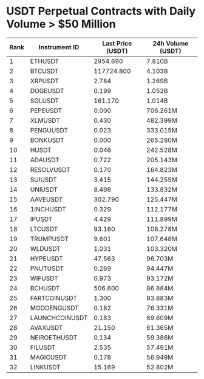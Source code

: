 # USDT Perpetual Contracts with Daily Volume > $50 Million

| Rank | Instrument ID | Last Price (USDT) | 24h Volume (USDT) |
|------|---------------|-------------------|-------------------|
| 1 | ETHUSDT | 2954.690 | 7.810B |
| 2 | BTCUSDT | 117724.800 | 4.103B |
| 3 | XRPUSDT | 2.784 | 1.269B |
| 4 | DOGEUSDT | 0.199 | 1.052B |
| 5 | SOLUSDT | 161.170 | 1.014B |
| 6 | PEPEUSDT | 0.000 | 706.261M |
| 7 | XLMUSDT | 0.430 | 482.399M |
| 8 | PENGUUSDT | 0.023 | 333.015M |
| 9 | BONKUSDT | 0.000 | 265.280M |
| 10 | HUSDT | 0.046 | 242.528M |
| 11 | ADAUSDT | 0.722 | 205.143M |
| 12 | RESOLVUSDT | 0.170 | 164.823M |
| 13 | SUIUSDT | 3.415 | 144.255M |
| 14 | UNIUSDT | 8.498 | 133.832M |
| 15 | AAVEUSDT | 302.790 | 125.447M |
| 16 | 1INCHUSDT | 0.329 | 112.177M |
| 17 | IPUSDT | 4.429 | 111.899M |
| 18 | LTCUSDT | 93.160 | 108.278M |
| 19 | TRUMPUSDT | 9.601 | 107.648M |
| 20 | WLDUSDT | 1.031 | 103.320M |
| 21 | HYPEUSDT | 47.563 | 96.703M |
| 22 | PNUTUSDT | 0.269 | 94.447M |
| 23 | WIFUSDT | 0.973 | 93.172M |
| 24 | BCHUSDT | 506.600 | 86.884M |
| 25 | FARTCOINUSDT | 1.300 | 83.883M |
| 26 | MOODENGUSDT | 0.182 | 76.331M |
| 27 | LAUNCHCOINUSDT | 0.183 | 69.609M |
| 28 | AVAXUSDT | 21.150 | 61.365M |
| 29 | NEIROETHUSDT | 0.134 | 59.386M |
| 30 | FILUSDT | 2.535 | 57.491M |
| 31 | MAGICUSDT | 0.178 | 56.949M |
| 32 | LINKUSDT | 15.169 | 52.802M |
